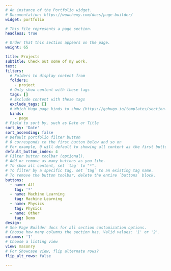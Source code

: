 ```yaml
---
# An instance of the Portfolio widget.
# Documentation: https://wowchemy.com/docs/page-builder/
widget: portfolio

# This file represents a page section.
headless: true

# Order that this section appears on the page.
weight: 65

title: Projects
subtitle: Check out some of my work.
text: 
filters:
  # Folders to display content from
  folders:
    - project
  # Only show content with these tags
  tags: []
  # Exclude content with these tags
  exclude_tags: []
  # Which Hugo page kinds to show (https://gohugo.io/templates/section-templates/#page-kinds)
  kinds:
    - page
# Field to sort by, such as Date or Title
sort_by: 'Date'
sort_ascending: false
# Default portfolio filter button
# 0 corresponds to the first button below and so on
# For example, 0 will default to showing all content as the first button below shows content with *any* tag
default_button_index: 4
# Filter button toolbar (optional).
# Add or remove as many buttons as you like.
# To show all content, set `tag` to "*".
# To filter by a specific tag, set `tag` to an existing tag name.
# To remove the button toolbar, delete the entire `buttons` block.
buttons:
  - name: All
    tag: '*'
  - name: Machine Learning
    tag: Machine Learning
  - name: Physics
    tag: Physics
  - name: Other
    tag: Demo
design:
# See Page Builder docs for all section customization options.
# Choose how many columns the section has. Valid values: '1' or '2'.
columns: '1'
# Choose a listing view
view: masonry
# For Showcase view, flip alternate rows?
flip_alt_rows: false

---
```

